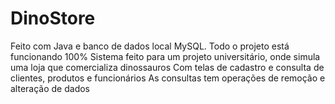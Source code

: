# DinoStore

Feito com Java e banco de dados local MySQL.
Todo o projeto está funcionando 100%
Sistema feito para um projeto universitário, onde simula uma loja que comercializa dinossauros
Com telas de cadastro e consulta de clientes, produtos e funcionários
As consultas tem operações de remoção e alteração de dados
